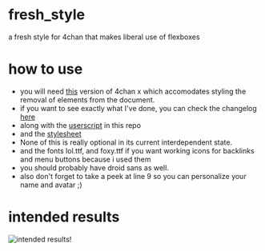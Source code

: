 fresh_style
===========

a fresh style for 4chan that makes liberal use of flexboxes 


how to use
==========

* you will need [this](https://github.com/offlineric/4chan-x/raw/master/builds/4chan-X.user.js) version of 4chan x which accomodates styling the removal of elements from the document.
* if you want to see exactly what I've done, you can check the changelog [here](https://github.com/offlineric/4chan-x/commit/ce045fd2642d7c758fd6e99d1ca8ac1783c6a219) 
* along with the [userscript](https://github.com/offlineric/fresh_style/raw/master/fresh_style.user.js) in this repo
* and the [stylesheet](https://github.com/offlineric/fresh_style/raw/master/fresh_style.user.css) 
* None of this is really optional in its current interdependent state.
* and the fonts lol.ttf, and foxy.ttf  if you want working icons for backlinks and menu buttons because i used them
* you should probably have droid sans as well.
* also don't forget to take a peek at line 9 so you can personalize your name and avatar ;)

intended results
================
![intended results!](http://i.imgur.com/CO2kZvr.png)
